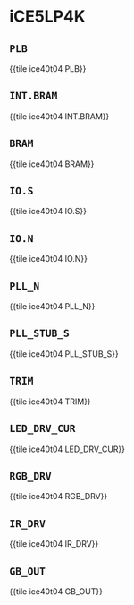 # iCE5LP4K

## `PLB`

{{tile ice40t04 PLB}}

## `INT.BRAM`

{{tile ice40t04 INT.BRAM}}

## `BRAM`

{{tile ice40t04 BRAM}}

## `IO.S`

{{tile ice40t04 IO.S}}

## `IO.N`

{{tile ice40t04 IO.N}}

## `PLL_N`

{{tile ice40t04 PLL_N}}

## `PLL_STUB_S`

{{tile ice40t04 PLL_STUB_S}}

## `TRIM`

{{tile ice40t04 TRIM}}

## `LED_DRV_CUR`

{{tile ice40t04 LED_DRV_CUR}}

## `RGB_DRV`

{{tile ice40t04 RGB_DRV}}

## `IR_DRV`

{{tile ice40t04 IR_DRV}}

## `GB_OUT`

{{tile ice40t04 GB_OUT}}
